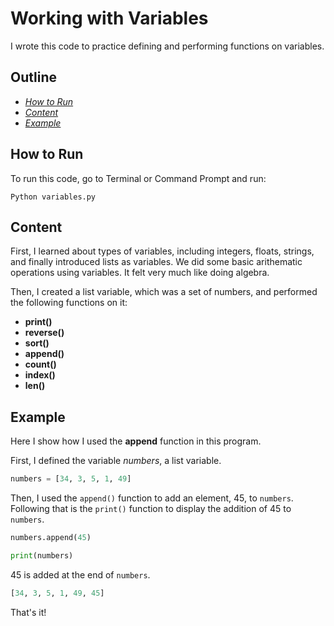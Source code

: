 

# Working with Variables

I wrote this code to practice defining and performing functions on variables. 

## Outline
- [_How to Run_](how-to-run)
- [_Content_](Content)
- [_Example_](Example)

## How to Run

To run this code, go to Terminal or Command Prompt and run:

```
Python variables.py
```

## Content

First, I learned about types of variables, including integers, floats, strings, and finally introduced lists as variables. We did some basic arithematic operations using variables. It felt very much like doing algebra.

Then, I created a list variable, which was a set of numbers, and performed the following functions on it:

- **print()**
- **reverse()**
- **sort()**
- **append()**
- **count()**
- **index()**
- **len()**

## Example 

Here I show how I used the **append** function in this program.

First, I defined the variable _numbers_, a list variable.

```Python
numbers = [34, 3, 5, 1, 49]
```

Then, I used the `append()` function to add an element, 45, to `numbers`. Following that is the `print()` function to display the addition of 45 to `numbers`.

```Python
numbers.append(45)

print(numbers)
```
45 is added at the end of `numbers`.

```Python
[34, 3, 5, 1, 49, 45]
```


That's it!



